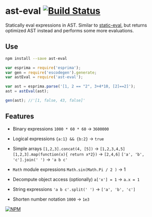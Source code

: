 # ast-eval [![Build Status](https://travis-ci.org/dfcreative/ast-eval.svg?branch=master)](https://travis-ci.org/dfcreative/ast-eval)

Statically eval expressions in AST. Similar to [static-eval](https://github.com/substack/static-eval), but returns optimized AST instead and performs some more evaluations.


## Use

```sh
npm install --save ast-eval
```

```js
var esprima = require('esprima');
var gen = require('escodegen').generate;
var astEval = require('ast-eval');

var ast = esprima.parse('[1, 2 == "2", 3+4*10, [2]==2]');
ast = astEval(ast);

gen(ast); //'[1, false, 43, false]'
```


## Features

* Binary expressions
`1000 * 60 * 60` → `3600000`

* Logical expressions
`{a:1} && {b:2}` → `true`

* Simple arrays
`[1,2,3].concat(4, [5])` → `[1,2,3,4,5]`
`[1,2,3].map(function(x){ return x*2})` → `[2,4,6]`
`['a', 'b', 'c'].join(' ')` → `'a b c'`

* `Math` module expressions
`Math.sin(Math.Pi / 2 )` → 1

* Decompute object access (optionally)
`a['x'] = 1` → `a.x = 1`

* String expressions
`'a b c'.split(' ')` → `['a', 'b', 'c']`

* Shorten number notation
`1000` → `1e3`


[![NPM](https://nodei.co/npm/ast-eval.png?downloads=true&downloadRank=true&stars=true)](https://nodei.co/npm/ast-eval/)